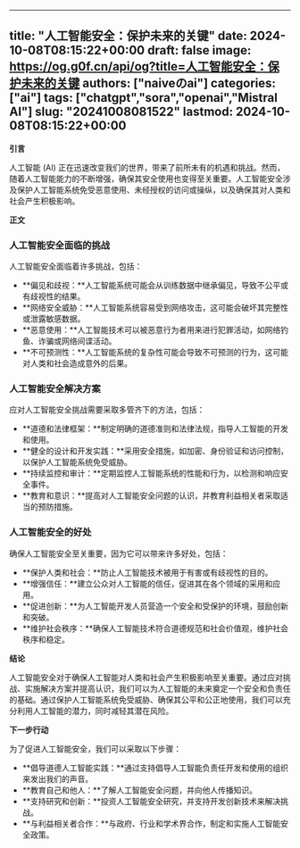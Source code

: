 
---
title: "人工智能安全：保护未来的关键"
date: 2024-10-08T08:15:22+00:00
draft: false
image: https://og.g0f.cn/api/og?title=人工智能安全：保护未来的关键
authors: ["naiveのai"]
categories: ["ai"]
tags: ["chatgpt","sora","openai","Mistral AI"]
slug: "20241008081522"
lastmod: 2024-10-08T08:15:22+00:00
---
**引言**

人工智能 (AI) 正在迅速改变我们的世界，带来了前所未有的机遇和挑战。然而，随着人工智能能力的不断增强，确保其安全使用也变得至关重要。人工智能安全涉及保护人工智能系统免受恶意使用、未经授权的访问或操纵，以及确保其对人类和社会产生积极影响。

**正文**

### 人工智能安全面临的挑战

人工智能安全面临着许多挑战，包括：

- **偏见和歧视：**人工智能系统可能会从训练数据中继承偏见，导致不公平或有歧视性的结果。
- **网络安全威胁：**人工智能系统容易受到网络攻击，这可能会破坏其完整性或泄露敏感数据。
- **恶意使用：**人工智能技术可以被恶意行为者用来进行犯罪活动，如网络钓鱼、诈骗或网络间谍活动。
- **不可预测性：**人工智能系统的复杂性可能会导致不可预测的行为，这可能对人类和社会造成意外的后果。

### 人工智能安全解决方案

应对人工智能安全挑战需要采取多管齐下的方法，包括：

- **道德和法律框架：**制定明确的道德准则和法律法规，指导人工智能的开发和使用。
- **健全的设计和开发实践：**采用安全措施，如加密、身份验证和访问控制，以保护人工智能系统免受威胁。
- **持续监控和审计：**定期监控人工智能系统的性能和行为，以检测和响应安全事件。
- **教育和意识：**提高对人工智能安全问题的认识，并教育利益相关者采取适当的预防措施。

### 人工智能安全的好处

确保人工智能安全至关重要，因为它可以带来许多好处，包括：

- **保护人类和社会：**防止人工智能技术被用于有害或有歧视性的目的。
- **增强信任：**建立公众对人工智能的信任，促进其在各个领域的采用和应用。
- **促进创新：**为人工智能开发人员营造一个安全和受保护的环境，鼓励创新和突破。
- **维护社会秩序：**确保人工智能技术符合道德规范和社会价值观，维护社会秩序和稳定。

**结论**

人工智能安全对于确保人工智能对人类和社会产生积极影响至关重要。通过应对挑战、实施解决方案并提高认识，我们可以为人工智能的未来奠定一个安全和负责任的基础。通过保护人工智能系统免受威胁、确保其公平和公正地使用，我们可以充分利用人工智能的潜力，同时减轻其潜在风险。

**下一步行动**

为了促进人工智能安全，我们可以采取以下步骤：

- **倡导道德人工智能实践：**通过支持倡导人工智能负责任开发和使用的组织来发出我们的声音。
- **教育自己和他人：**了解人工智能安全问题，并向他人传播知识。
- **支持研究和创新：**投资人工智能安全研究，并支持开发创新技术来解决挑战。
- **与利益相关者合作：**与政府、行业和学术界合作，制定和实施人工智能安全政策。
